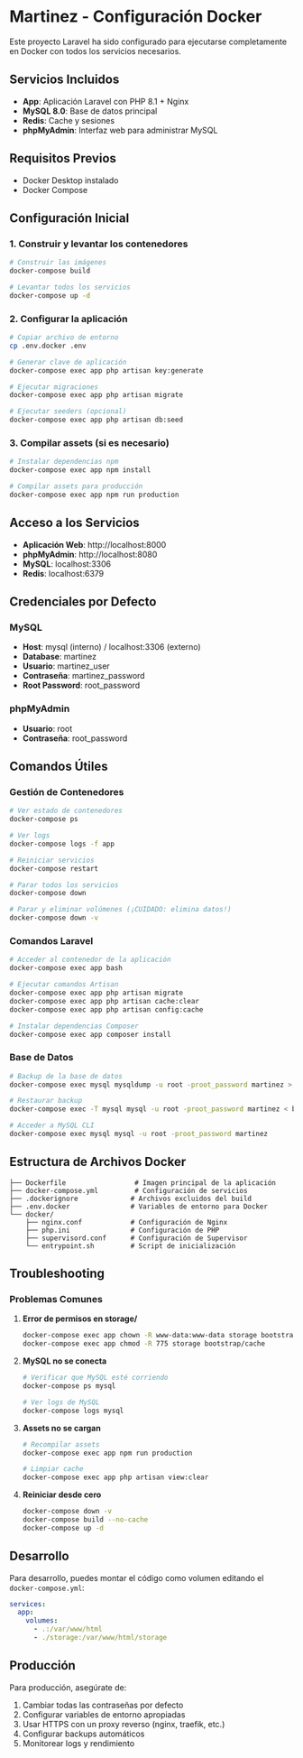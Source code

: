 # Martinez - Configuración Docker

Este proyecto Laravel ha sido configurado para ejecutarse completamente en Docker con todos los servicios necesarios.

## Servicios Incluidos

- **App**: Aplicación Laravel con PHP 8.1 + Nginx
- **MySQL 8.0**: Base de datos principal
- **Redis**: Cache y sesiones
- **phpMyAdmin**: Interfaz web para administrar MySQL

## Requisitos Previos

- Docker Desktop instalado
- Docker Compose

## Configuración Inicial

### 1. Construir y levantar los contenedores

```bash
# Construir las imágenes
docker-compose build

# Levantar todos los servicios
docker-compose up -d
```

### 2. Configurar la aplicación

```bash
# Copiar archivo de entorno
cp .env.docker .env

# Generar clave de aplicación
docker-compose exec app php artisan key:generate

# Ejecutar migraciones
docker-compose exec app php artisan migrate

# Ejecutar seeders (opcional)
docker-compose exec app php artisan db:seed
```

### 3. Compilar assets (si es necesario)

```bash
# Instalar dependencias npm
docker-compose exec app npm install

# Compilar assets para producción
docker-compose exec app npm run production
```

## Acceso a los Servicios

- **Aplicación Web**: http://localhost:8000
- **phpMyAdmin**: http://localhost:8080
- **MySQL**: localhost:3306
- **Redis**: localhost:6379

## Credenciales por Defecto

### MySQL
- **Host**: mysql (interno) / localhost:3306 (externo)
- **Database**: martinez
- **Usuario**: martinez_user
- **Contraseña**: martinez_password
- **Root Password**: root_password

### phpMyAdmin
- **Usuario**: root
- **Contraseña**: root_password

## Comandos Útiles

### Gestión de Contenedores

```bash
# Ver estado de contenedores
docker-compose ps

# Ver logs
docker-compose logs -f app

# Reiniciar servicios
docker-compose restart

# Parar todos los servicios
docker-compose down

# Parar y eliminar volúmenes (¡CUIDADO: elimina datos!)
docker-compose down -v
```

### Comandos Laravel

```bash
# Acceder al contenedor de la aplicación
docker-compose exec app bash

# Ejecutar comandos Artisan
docker-compose exec app php artisan migrate
docker-compose exec app php artisan cache:clear
docker-compose exec app php artisan config:cache

# Instalar dependencias Composer
docker-compose exec app composer install
```

### Base de Datos

```bash
# Backup de la base de datos
docker-compose exec mysql mysqldump -u root -proot_password martinez > backup.sql

# Restaurar backup
docker-compose exec -T mysql mysql -u root -proot_password martinez < backup.sql

# Acceder a MySQL CLI
docker-compose exec mysql mysql -u root -proot_password martinez
```

## Estructura de Archivos Docker

```
├── Dockerfile                 # Imagen principal de la aplicación
├── docker-compose.yml         # Configuración de servicios
├── .dockerignore             # Archivos excluidos del build
├── .env.docker               # Variables de entorno para Docker
└── docker/
    ├── nginx.conf            # Configuración de Nginx
    ├── php.ini               # Configuración de PHP
    ├── supervisord.conf      # Configuración de Supervisor
    └── entrypoint.sh         # Script de inicialización
```

## Troubleshooting

### Problemas Comunes

1. **Error de permisos en storage/**
   ```bash
   docker-compose exec app chown -R www-data:www-data storage bootstrap/cache
   docker-compose exec app chmod -R 775 storage bootstrap/cache
   ```

2. **MySQL no se conecta**
   ```bash
   # Verificar que MySQL esté corriendo
   docker-compose ps mysql
   
   # Ver logs de MySQL
   docker-compose logs mysql
   ```

3. **Assets no se cargan**
   ```bash
   # Recompilar assets
   docker-compose exec app npm run production
   
   # Limpiar cache
   docker-compose exec app php artisan view:clear
   ```

4. **Reiniciar desde cero**
   ```bash
   docker-compose down -v
   docker-compose build --no-cache
   docker-compose up -d
   ```

## Desarrollo

Para desarrollo, puedes montar el código como volumen editando el `docker-compose.yml`:

```yaml
services:
  app:
    volumes:
      - .:/var/www/html
      - ./storage:/var/www/html/storage
```

## Producción

Para producción, asegúrate de:

1. Cambiar todas las contraseñas por defecto
2. Configurar variables de entorno apropiadas
3. Usar HTTPS con un proxy reverso (nginx, traefik, etc.)
4. Configurar backups automáticos
5. Monitorear logs y rendimiento
